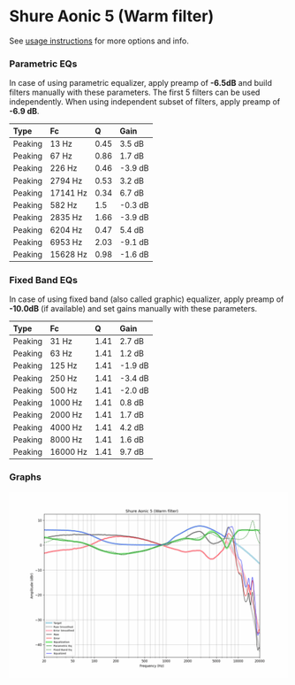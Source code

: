 # Shure Aonic 5 (Warm filter)
See [usage instructions](https://github.com/jaakkopasanen/AutoEq#usage) for more options and info.

### Parametric EQs
In case of using parametric equalizer, apply preamp of **-6.5dB** and build filters manually
with these parameters. The first 5 filters can be used independently.
When using independent subset of filters, apply preamp of **-6.9 dB**.

| Type    | Fc       |    Q | Gain    |
|:--------|:---------|:-----|:--------|
| Peaking | 13 Hz    | 0.45 | 3.5 dB  |
| Peaking | 67 Hz    | 0.86 | 1.7 dB  |
| Peaking | 226 Hz   | 0.46 | -3.9 dB |
| Peaking | 2794 Hz  | 0.53 | 3.2 dB  |
| Peaking | 17141 Hz | 0.34 | 6.7 dB  |
| Peaking | 582 Hz   | 1.5  | -0.3 dB |
| Peaking | 2835 Hz  | 1.66 | -3.9 dB |
| Peaking | 6204 Hz  | 0.47 | 5.4 dB  |
| Peaking | 6953 Hz  | 2.03 | -9.1 dB |
| Peaking | 15628 Hz | 0.98 | -1.6 dB |

### Fixed Band EQs
In case of using fixed band (also called graphic) equalizer, apply preamp of **-10.0dB**
(if available) and set gains manually with these parameters.

| Type    | Fc       |    Q | Gain    |
|:--------|:---------|:-----|:--------|
| Peaking | 31 Hz    | 1.41 | 2.7 dB  |
| Peaking | 63 Hz    | 1.41 | 1.2 dB  |
| Peaking | 125 Hz   | 1.41 | -1.9 dB |
| Peaking | 250 Hz   | 1.41 | -3.4 dB |
| Peaking | 500 Hz   | 1.41 | -2.0 dB |
| Peaking | 1000 Hz  | 1.41 | 0.8 dB  |
| Peaking | 2000 Hz  | 1.41 | 1.7 dB  |
| Peaking | 4000 Hz  | 1.41 | 4.2 dB  |
| Peaking | 8000 Hz  | 1.41 | 1.6 dB  |
| Peaking | 16000 Hz | 1.41 | 9.7 dB  |

### Graphs
![](./Shure%20Aonic%205%20(Warm%20filter).png)